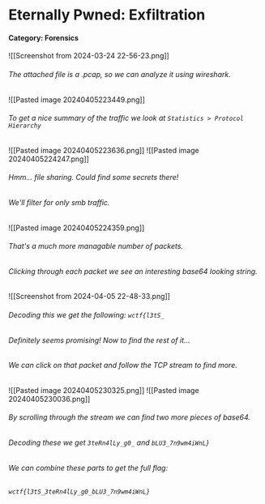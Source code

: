 # Eternally Pwned: Exfiltration
#### Category: Forensics
![[Screenshot from 2024-03-24 22-56-23.png]]
 
###### The attached file is a .pcap, so we can analyze it using wireshark.

![[Pasted image 20240405223449.png]]

###### To get a nice summary of the traffic we look at `Statistics > Protocol Hierarchy`

![[Pasted image 20240405223636.png]]
![[Pasted image 20240405224247.png]]

###### Hmm... file sharing. Could find some secrets there!
###### We'll filter for only smb traffic.

![[Pasted image 20240405224359.png]]

###### That's a much more managable number of packets.

###### Clicking through each packet we see an interesting base64 looking string.

![[Screenshot from 2024-04-05 22-48-33.png]]

###### Decoding this we get the following: `wctf{l3tS_`
###### Definitely seems promising! Now to find the rest of it...

###### We can click on that packet and follow the TCP stream to find more.
![[Pasted image 20240405230325.png]]
![[Pasted image 20240405230036.png]]

###### By scrolling through the stream we can find two more pieces of base64.
###### Decoding these we get ```3teRn4lLy_g0_``` and ```bLU3_7n9wm4iWnL}```

###### We can combine these parts to get the full flag:
###### `wctf{l3tS_3teRn4lLy_g0_bLU3_7n9wm4iWnL}`

